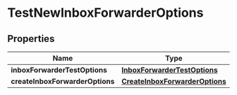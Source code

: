 

# TestNewInboxForwarderOptions

## Properties

Name | Type | Description | Notes
------------ | ------------- | ------------- | -------------
**inboxForwarderTestOptions** | [**InboxForwarderTestOptions**](InboxForwarderTestOptions) |  | 
**createInboxForwarderOptions** | [**CreateInboxForwarderOptions**](CreateInboxForwarderOptions) |  | 



